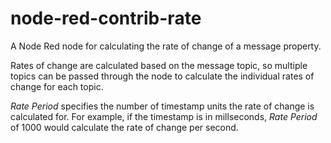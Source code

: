 # node-red-contrib-rate
A Node Red node for calculating the rate of change of a message property.

Rates of change are calculated based on the message topic, so multiple topics can be passed
through the node to calculate the individual rates of change for each topic.

*Rate Period* specifies the number of timestamp units the rate of change is calculated for.  For example, if the timestamp is in millseconds, *Rate Period* of 1000 would calculate the rate of change per second.
